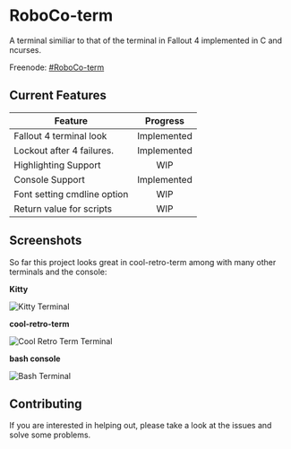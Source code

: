 # RoboCo-term
A terminal similiar to that of the terminal in Fallout 4 implemented in C and ncurses. 

Freenode: [#RoboCo-term](http://webchat.freenode.net/?randomnick=1&channels=%23roboco-term&uio=MTY9dHJ1ZSY5PXRydWUmMTE9MTEza9)


## Current Features
| Feature                     | Progress      |
|-----------------------------|:-------------:|
| Fallout 4 terminal look     | Implemented   |
| Lockout after 4 failures.   | Implemented   |
| Highlighting Support        | WIP           |
| Console Support             | Implemented   |
| Font setting cmdline option | WIP           |
| Return value for scripts    | WIP           |


## Screenshots
So far this project looks great in cool-retro-term among with many other terminals and the console:


**Kitty**

![Kitty Terminal](https://github.com/Rootyjr/RoboCo-term/blob/master/images/roboco-kitty.png "Kitty")


**cool-retro-term**

![Cool Retro Term Terminal](https://github.com/Rootyjr/RoboCo-term/blob/master/images/roboco-crt.png "Cool Retro Term")


**bash console**

![Bash Terminal](https://github.com/Rootyjr/RoboCo-term/blob/master/images/roboco-console.png "Console")


## Contributing
If you are interested in helping out, please take a look at the issues and solve some problems.
